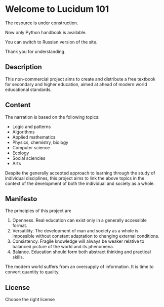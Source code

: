 # Welcome to Lucidum 101

<Todo>

The resource is under construction.

Now only Python handbook is available.

You can switch to Russian version of the site.

Thank you for understanding.

</Todo>

## Description

This non-commercial project aims to create and distribute a free textbook for secondary and higher education, aimed at ahead of modern world educational standards.

## Content

The narration is based on the following topics:

- Logic and patterns
- Algorithms
- Applied mathematics
- Physics, chemistry, biology
- Computer science
- Ecology
- Social sciencies
- Arts

Despite the generally accepted approach to learning through the study of individual disciplines, this project aims to link the above topics in the context of the development of both the individual and society as a whole.

## Manifesto

The principles of this project are

1. Openness. Real education can exist only in a generally accessible format.
2. Versatility. The development of man and society as a whole is impossible without constant adaptation to changing external conditions.
3. Consistency. Fragile knowledge will always be weaker relative to balanced picture of the world and its phenomena.
4. Balance. Education should form both abstract thinking and practical skills.

The modern world suffers from an oversupply of information. It is time to convert quantity to quality.

## License

<Todo>

Choose the right license

</Todo>